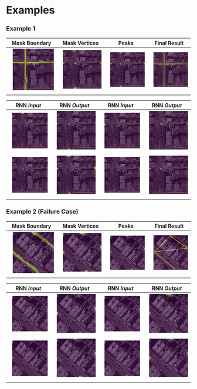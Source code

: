 # Examples

### Example 1
| Mask Boundary | Mask Vertices | Peaks | Final Result |
|:--:|:--:|:--:|:--:|
| ![](1-0.png) | ![](1-1.png) | ![](1-2.png) | ![](1-3.png) |

| RNN *Input* | RNN *Output* | RNN *Input* | RNN *Output* |
|:--:|:--:|:--:|:--:|
| ![](1-4-0-in.png) | ![](1-4-0-out.png) | ![](1-4-1-in.png) | ![](1-4-1-out.png) |
| ![](1-4-2-in.png) | ![](1-4-2-out.png) | ![](1-4-3-in.png) | ![](1-4-3-out.png) |

### Example 2 (Failure Case)
| Mask Boundary | Mask Vertices | Peaks | Final Result |
|:--:|:--:|:--:|:--:|
| ![](6-0.png) | ![](6-1.png) | ![](6-2.png) | ![](6-3.png) |

| RNN *Input* | RNN *Output* | RNN *Input* | RNN *Output* |
|:--:|:--:|:--:|:--:|
| ![](6-4-0-in.png) | ![](6-4-0-out.png) | ![](6-4-1-in.png) | ![](6-4-1-out.png) |
| ![](6-4-2-in.png) | ![](6-4-2-out.png) | ![](6-4-3-in.png) | ![](6-4-3-out.png) |
